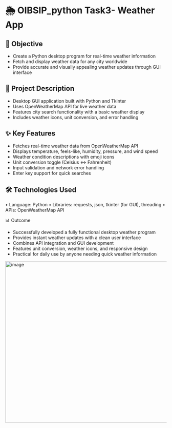 # 🌦️ OIBSIP_python Task3- Weather App 

## 🎯 Objective

- Create a Python desktop program for real-time weather information
- Fetch and display weather data for any city worldwide
- Provide accurate and visually appealing weather updates through GUI interface

## 📌 Project Description

- Desktop GUI application built with Python and Tkinter
- Uses OpenWeatherMap API for live weather data
- Features city search functionality with a basic weather display
- Includes weather icons, unit conversion, and error handling
  
## ✨ Key Features

- Fetches real-time weather data from OpenWeatherMap API
- Displays temperature, feels-like, humidity, pressure, and wind speed
- Weather condition descriptions with emoji icons
- Unit conversion toggle (Celsius ↔ Fahrenheit)
- Input validation and network error handling
- Enter key support for quick searches

## 🛠 Technologies Used
• Language: Python
• Libraries: requests, json, tkinter (for GUI), threading
• APIs: OpenWeatherMap API

📊 Outcome

- Successfully developed a fully functional desktop weather program
- Provides instant weather updates with a clean user interface
- Combines API integration and GUI development
- Features unit conversion, weather icons, and responsive design
- Practical for daily use by anyone needing quick weather information

<img width="959" height="504" alt="image" src="https://github.com/user-attachments/assets/ad50834d-8730-4c70-a4fb-9b2b89bde3ee" />
